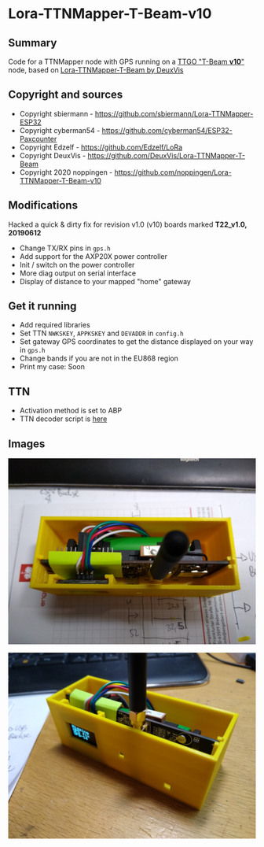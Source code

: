 # Lora-TTNMapper-T-Beam-v10

## Summary

Code for a TTNMapper node with GPS running on a [TTGO "T-Beam **v10**"](https://www.amazon.de/DollaTek-T-Beam-Drahtloses-Bluetooth-Batteriehalter/dp/B07RWY36ZY) node, based on [Lora-TTNMapper-T-Beam by DeuxVis](https://github.com/DeuxVis/Lora-TTNMapper-T-Beam)

## Copyright and sources

* Copyright sbiermann      - https://github.com/sbiermann/Lora-TTNMapper-ESP32
* Copyright cyberman54     - https://github.com/cyberman54/ESP32-Paxcounter
* Copyright Edzelf         - https://github.com/Edzelf/LoRa
* Copyright DeuxVis        - https://github.com/DeuxVis/Lora-TTNMapper-T-Beam
* Copyright 2020 noppingen - https://github.com/noppingen/Lora-TTNMapper-T-Beam-v10

## Modifications

Hacked a quick & dirty fix for revision v1.0 (v10) boards marked **T22_v1.0, 20190612**


* Change TX/RX pins in `gps.h`
* Add support for the AXP20X power controller
* Init / switch on the power controller
* More diag output on serial interface
* Display of distance to your mapped "home" gateway

## Get it running

* Add required libraries
* Set TTN `NWKSKEY`, `APPKSKEY` and `DEVADDR` in `config.h`
* Set gateway GPS coordinates to get the distance displayed on your way in `gps.h`
* Change bands if you are not in the EU868 region
* Print my case: Soon

## TTN

* Activation method is set to ABP
* TTN decoder script is [here](TTN-decoder.script)

## Images

![Mapper Node #1](ttnmapper_t-beam_v10_01.jpg)

![Mapper Node #2](ttnmapper_t-beam_v10_02.jpg)
